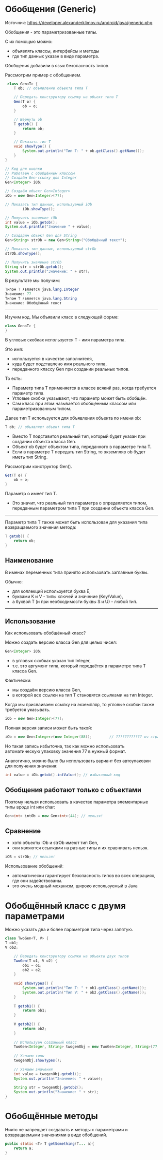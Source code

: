```java
 
```

```java
 
```

```java
 
```


# Обобщения (Generic)

Источник: https://developer.alexanderklimov.ru/android/java/generic.php

Обобщения - это параметризованные типы. 

С их помощью можно: 
- объявлять классы, интерфейсы и методы
- где тип данных указан в виде параметра. 

Обобщения добавили в язык безопасность типов.

Рассмотрим пример с обобщением.

```java
 class Gen<T> {
    T ob; // объявление объекта типа T

    // Передать конструктору ссылку на объект типа T
    Gen(T o) {
        ob = o;
    }

    // Вернуть ob
    T getob() {
        return ob;
    }

    // Показать тип T
    void showType() {
        System.out.println("Тип T: " + ob.getClass().getName());
    }
}

// Код для кнопки
// Работаем с обобщённым классом
// Создаём Gen-ссылку для Integer
Gen<Integer> iOb;

// Создаём объект Gen<Integer>
iOb = new Gen<Integer>(77);

// Показать тип данных, используемый iOb
        iOb.showType();

// Получить значение iOb
int value = iOb.getob();
System.out.println("Значение " + value);

// Создадим объект Gen для String
Gen<String> strOb = new Gen<String>("Обобщённый текст");

// Показать тип данных, используемый strOb
strOb.showType();

// Получить значение strOb
String str = strOb.getob();
System.out.println("Значение: " + str);
```

В результате мы получим:

```java
Типом T является java.lang.Integer
Значение: 77
Типом T является java.lang.String
Значение: Обобщённый текст
```

___

Изучим код. Мы объявили класс в следующей форме:

```java
class Gen<T> {
}
```

В угловых скобках используется T - имя параметра типа. 

Это имя:
- используется в качестве заполнителя, 
- куда будет подставлено имя реального типа, 
- переданного классу Gen при создании реальных типов. 

То есть:
- Параметр типа T применяется в классе всякий раз, 
когда требуется параметр типа. 
- Угловые скобки указывают, что параметр может быть обобщён.
- Сам класс при этом называется обобщённым классом или параметризованным типом.

Далее тип T используется для объявления объекта по имени ob:


```java
T ob; // объявляет объект типа T
```

- Вместо T подставится реальный тип, 
который будет указан при создании объекта класса Gen. 
- Объект ob будет объектом типа, переданного в параметре типа T. 
- Если в параметре T передать тип String, то экземпляр ob будет иметь тип String.

Рассмотрим конструктор Gen().

```java
Get(T o) {
    ob = o;
}
```

Параметр o имеет тип T. 

- Это значит, что реальный тип параметра o определяется типом, 
переданным параметром типа T при создании объекта класса Gen.

___


Параметр типа T также может быть использован для указания типа возвращаемого значения метода:

```java
T getob() {
    return ob;
}
```


## Наименование 

В именах переменных типа принято использовать заглавные буквы. 

Обычно:
- для коллекций используется буква E, 
- буквами K и V - типы ключей и значение (Key/Value), 
- а буквой T (и при необходимости буквы S и U) - любой тип.


___

## Использование

Как использовать обобщённый класс?

Можно создать версию класса Gen для целых чисел:

```java
Gen<Integer> iOb;
```

- в угловых скобках указан тип Integer, 
- т.е. это аргумент типа, который передаётся в параметре типа T класса Gen. 

Фактически:
- мы создаём версию класса Gen, 
- в которой все ссылки на тип T становятся ссылками на тип Integer.

Когда мы присваиваем ссылку на экземпляр, то угловые скобки также требуется указывать.

```java
iOb = new Gen<Integer>(77);
```

Полная версия записи может быть такой:

```java
iOb = new Gen<Integer>(new Integer(88));        // ???????????? оч странно
```

Но такая запись избыточна, 
так как можно использовать автоматическую упаковку значения 77 в нужный формат.

Аналогично, 
можно было бы использовать вариант без автоупаковки для получения значения:

```java
int value = iOb.getob().intValue(); // избыточный код
```

## Обобщения работают только с объектами

Поэтому нельзя использовать в качестве параметра элементарные типы вроде int или char:

```java
Gen<int> intOb = new Gen<int>(44); // нельзя!
```

## Сравнение

- хотя объекты iOb и strOb имеют тип Gen<T>, 
- они являются ссылками на разные типы и их сравнивать нельзя.

```java
iOB = strOb; // нельзя!
```

Использование обобщений:
- автоматически гарантирует безопасность типов во всех операциях, где они задействованы. 
- это очень мощный механизм, широко используемый в Java


# Обобщённый класс с двумя параметрами

Можно указать два и более параметров типа через запятую.

```java
class TwoGen<T, V> {
T ob1;
V ob2;

    // Передать конструктору ссылки на объекты двух типов
    TwoGen(T o1, V o2) {
        ob1 = o1;
        ob2 = o2;
    }
    
    void showTypes() {
        System.out.println("Тип T: " + ob1.getClass().getName());
        System.out.println("Тип V: " + ob2.getClass().getName());
    }
    
    T getob1() {
        return ob1;
    }
    
    V getob2() {
        return ob2;
    }
    
    // Используем созданный класс
    TwoGen<Integer, String> twogenObj = new TwoGen<Integer, String>(77, "Обобщённый текст");
    
    // Узнаем типы
    twogenObj.showTypes();
    
    // Узнаем значения
    int value = twogenObj.getob1();
    System.out.println("Значение: " + value);
    
    String str = twogenObj.getob2();
    System.out.println("Значение: " + str);
}
```

# Обобщённые методы

Никто не запрещает создавать и методы с параметрами и возвращаемыми значениями в виде обобщений.

```java
public static <T> T getSomething(T... a){
    return a;
}
```


# Шаблоны аргументов

Шаблон аргументов указывается символом ? и представляет собой неизвестный тип.

```java
boolean sameAvg(Stats<?> ob) ...
```

По сути, вопрос заменяет Object и мы можем использовать любой класс, который в любом случае будет происходить от Object.

Мы можем ограничить диапазон объектов, указав суперкласс:

```java
public void addItems(ArrayList<? extends Animal> list)
```

- в этом случае можно использовать классы, которые могут быть наследниками Animal - Dog, Cat. 
- а String или Integer вы уже не сможете использовать.

Пример обобщённого метода:

```java
public static <T> T getMiddle(T... a) {
    return a[a.length / 2];
}
```

Переменная типа вводится после модификаторов и перед возвращаемым типом.

___

Отдельно стоит упомянуть новинку JDK 7, позволяющую сократить код:

```java
MyClass<Integer, String> mcObj = new MyClass<Integer, String>(33, "Meow"); // старый способ в JDK 6
MyClass<Integer, String> mcObj = new MyClass<>(33, "Meow"); // новый способ в JDK 7
```
Во второй строке используются только угловые скобки, без указания типов.

Помните, что нельзя создать экземпляр типа параметра.

```java
class Gen {
T ob;

    Gen() {
        ob = new T(); // Недопустимо
    }
}
```



___
___
___

```java
 
```

# Generics

Источник https://blog.skillfactory.ru/glossary/generics/

Дженерики (generics) в языке программирования Java — это сущности, которые могут хранить в себе данные только определенного типа. 

Например, список элементов, в котором могут быть одни числа. 

Но не только: дженерик — обобщенный термин для разных структур.

___

Можно представить дженерик как папку для бумаг:
- куда нельзя положить ничего, кроме документов определенного формата
- это удобно: помогает разделить разные данные и не допустить ситуаций, когда в сущность передается что-то не то

___

Дженерик-сущности еще иногда называют:
- параметризованными
- общими 
- или обобщенными.

Такая сущность создается со специальным параметром. 
 
Параметр позволяет указать, с каким типом данных она будет работать. 
Отсюда и название.

___

В разных источниках можно услышать про:
- «тип-дженерик»
- «класс-дженерик» 
- или «метод-дженерик». 

Это нормально, ведь обобщение и параметризация касаются всех этих сущностей, а generics — общий термин.



## Для чего нужны дженерики

С дженериками работают программисты на Java. 

Без этой возможности писать код, который работает только с определенным видом данных, было сложнее. 

Существовало два способа, и оба неоптимальные:

### Способ 1

Указывать проверку типа в коде:
- например, получать данные — и сразу проверять, 
- а если они не те, выдавать ошибку


- это помогло бы отсеять ненужные элементы
- но если бы класс понадобилось сделать более гибким (например, создать его вариацию для другого типа) его пришлось бы переписывать или копировать. 

 
- не получилось бы просто передать другой специальный параметр, чтобы тот же класс смог работать еще с каким-то типом;

### Способ 2

Полагаться на разработчиков. 

- например, оставлять в коде комментарий «Этот класс работает только с числами».
- слишком велик риск, что кто-то не заметит комментарий и передаст в объект класса не те данные. 
- и хорошо, если ошибка будет заметна сразу, а не уже на этапе тестирования.

Поэтому появились дженерики: они решают эту проблему, делают написание кода проще, а защиту от ошибок надежнее.

___


## Как работают дженерики

Чтобы вернее понять принцип работы, нужно представлять, как устроены сущности в Java. 

- Есть классы — это как бы «чертежи» будущих сущностей, описывающие, что они делают. 
- И есть объекты — экземпляры классов, непосредственно существующие и работающие. Класс — как схема машины, объект — как машина.

Когда разработчик создает дженерик-класс, он приписывает к нему параметр в треугольных скобках — метку. К примеру, так:

```java
class myClass<T>;
```

Теперь при создании объекта этого класса нужно будет указать на месте T название типа, с которым будет работать объект. 

Например, 
- myClass<Integer> <название объекта> для целых чисел 
- или myClass<String> <название объекта> для строк. 


- Сам класс остается универсальным, то есть общим.
- А вот каждый его объект специфичен для своего типа.


С помощью дженериков:
- можно создать один класс, 
- а потом на основе него — несколько объектов этого класса для разных типов. 

Не понадобится дублировать код и усложнять программу. 

Поэтому дженерики лучше и удобнее, чем проверка типа прямо в коде — тогда для каждого типа данных понадобился бы свой класс.

___

## Что такое raw types

В Java есть понятие raw types. 

Так называют дженерик-классы, из которых удалили параметр. 

То есть изначально класс описали как дженерик, но при создании объекта этого класса тип ему не передали. 
То есть что-то вроде myClass<> — тип не указан.


Дословно это название переводится как «сырые типы». 

Пользоваться ими сейчас в коммерческой разработке — чаще всего плохая практика. 

Но в мире все еще много старого кода, который написали до появления дженериков. 

Если такой код еще не успели переписать, в нем может быть очень много «сырых типов». Это надо учитывать, чтобы не возникало проблем с совместимостью.

___ 

## Дженерики-классы и дженерики-методы

Выше мы говорили, что дженериками могут быть разные сущности. 

Разберемся подробнее:

1. дженерик-классы (generic classes) — это классы, «схемы» объектов с параметром. При создании объекта ему передается тип, с которым он будет работать;


2. дженерик-методы (generics methods) — это методы, работающие по такому же принципу. Метод — это функция внутри объекта, то, что он может делать. Методу тип передается при вызове, сразу перед аргументами. Так можно создавать более универсальные функции и применять одну и ту же логику к данным разного типа.


Кстати, дженериками могут быть и встроенные классы или методы, 
и те, которые разработчик пишет самостоятельно. 

Например, встроенный ArrayList — список-массив — работает как дженерик.

___

## Что будет, если передать дженерику не тот тип

Если объекту класса-дженерика передать не тот тип, который указали при его объявлении, он выдаст ошибку. 

Например, если в ходе работы экземпляра myClass<Integer> в нем попытаются сохранить дробное число или даже строку, программа не скомпилируется. 

Вместо этого разработчик увидит ошибку: неверный тип.


Эта ошибка отличается от тех, которые возникнут, если не пользоваться дженериками. 

По ней сразу ясно, из-за чего она возникла и как можно ее исправить. 

Кроме того, она появляется сразу. Поэтому код становится легче отлаживать.



А если отправить «не тот» тип объекту без дженерика, действия с ним выполнятся с ошибкой. Но по этой ошибке не всегда очевидно, чем она вызвана. Худший вариант — код успешно запустится, но сработает неправильно: так ошибку будет найти еще сложнее.














































